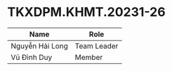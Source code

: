 # TKXDPM.KHMT.20231-26

|Name | Role |
|--------------------------|---------------------|
| Nguyễn Hải Long | Team Leader |
| Vũ Đình Duy | Member |
 

